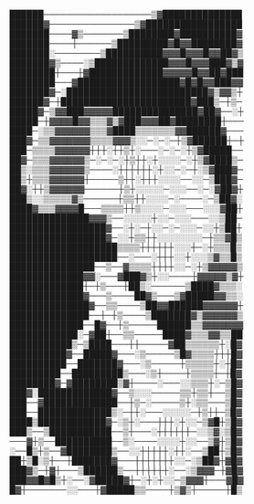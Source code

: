██████───────────────────▒▓██████████████
██████▓───────────────▒▓█████████████████
███████────▓▒───────▒████████▓██████████▓
███████────┼──────▒█████████▓█▓▓████████▓
███████░────────▒██████████▓▓▓█▓▓▓█▓▓██▓▒
███████▓▒────░▒█████████████▓▓▓█▓▓▓███▓▒▓
████████┼───┼▓█████████████▓▓▓▓▓█▓▓██▓███
████████───▓██████████████████▓█▓█▓▓███▓▓
███████▓─░█████████████████████████▓▒▓▓▒┼
██████▓─┼███████████████████████▓███▒─┼▒─
█████▓─▒▓▓███▓▓▓▓▓███████████████▓██▓──░┼
█████─┼▓▓▓▓█▓▓▒▒▒▓▒▓███▓▓▓██▓████████┼───
████─░▒▒▓▓▓▓▓▓▒▒▒▓████▒▒▒▒▒▒▒▓▓██████▓───
███▓─▒▒▓▓▓▓▓▓▓▒▒▒▒▓▓▓▒░░─░─░─┼▒▓██████┼─┼
███─▒▒▒▒▓▓▓▓▓▓┼┼┼░┼┼▒┼░───░─░─░┼▒▓█████──
██▓─▒▒▒▓▓▓▓▓▓▒─░─░─░┼▒┼┼░┼░░░░─░┼▒▓████▒─
██▒░▒▒▒▓▓▓▓▓▓▒────░┼┼┼┼┼┼░┼░░─░─┼░▒▓███▓─
██▒┼▒▒▒▓▓▓▓▓▓┼─────▒┼┼░┼┼┼░░░░──░░─▒███▓─
██▓░┼┼▒▓▓▓▓▓▓──────┼▒┼░░░░░─░░░──░─░▓██▓┼
███▒░░▒▒▒▒▒▓▒──────┼▒▒┼┼░░░░─░────░─▒██▓░
████▓▒▒▒▓▓▓▓█───▒▒▒▒┼┼▒░░░░─░░░───░░░▓██┼
██████████████▓▓▓▒──░░░░░┼░░─░░░───░░▒██─
█████████████████▓──░┼░─┼░░─░─░░░─░░┼▒██┼
█████████████████▓─░░┼▒▒┼┼░░░░░░░░─┼▒▒▓█▒
███████████████████▒▒▒▒┼┼┼┼┼┼░░░┼─░┼▒▒▒█▒
███████████████████──░───░┼┼┼░░┼░░░▒▓▒▒█▒
███████████████──▒──▓▒▒▒▒┼┼┼┼░░─░┼▒▓▓▓▓▓▒
█████████████▓▓░───▓███▓▒┼░░────┼▓▓▓▓▓▒▓┼
█████████████┼─┼▒───┼██▒░──────▒████▓▒▒▒░
█████████████▓───▒────██▓▒───▒▓█████▓▓▒▒░
██████████████▓──▒▒────▒██▓▓██████▓▓▓▓▓▓┼
██████████████──┼─┼▒────▒███████▓▒▓▓▓▓▓▓▒
█████████████──█▓──┼▒─────██████▒▒▓▓▓▓▓▓▓
████████████░─▓██┼──▒▒─────████▓▒▒▒▓▓▒▒██
███████████▒─▒████───┼┼─────▓██▒▒▒▒▒▒┼░█▓
██████████▓──█████▓───░▒─────▒█▓▒▒▒▒┼┼┼█▓
██████████──███████▓───░▒─────┼▒▒▒▒▒┼░┼█▓
█████████──█████████▒───░▒┼────┼▒▒▒▒┼─┼█▓
████████▓─▓████████▒▓┼────░───░░▒▒▒┼░─▒█▓
███▓░█████████████▓──▒░░░─────▒▒┼▒▒┼──▒█▓
███──▓█████████████──┼▒─░─────▒┼░▒▒───▒█▓
███──█████████████▒░─┼┼░───░░░░░─┼▒┼┼─▒█▓
████▒████████████▓─░▒┼░───┼┼┼░┼░░─▒▓█┼▒█▓
███▒──▒███████████──▒┼───░┼┼┼┼┼┼─░░▒▓░▒█▓
───▓┼▒──██████████──▒░────░░░░┼░░──▒▓┼▒█▓
░──█▒┼▒──▓████████▒──░░┼┼┼┼┼░┼┼░──▒██┼▒█▓
██┼▒█░▒┼──┼███████▓───┼┼┼┼┼┼┼░░─░▒██▓┼▓█▓
███▓▒─┼▓┼───▒██████▒──┼┼┼┼┼┼░──░▒▓▓▓─┼▓█▓
███▓▓█▓█▒┼░──░▓█████▓┼─░┼░┼░░─▒▓▓▓┼───▓█▓
█▓┼───────░░───┼▓█████▒▒────┼▒▓▒┼─────┼█▒